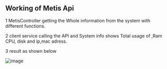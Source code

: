 <h2> Working of Metis Api </h2>
<p> 1 MetisController getting the Whole information from the system with different functions.</p>
<p> 2 client service calling the API and System info shows Total usage of ,Ram CPU, disk and ip,mac adress. </p>
<p> 3 result as shown below</p>

![image](https://user-images.githubusercontent.com/45049612/96872871-7664a000-1474-11eb-8cb7-bf25540b6c3f.png)





